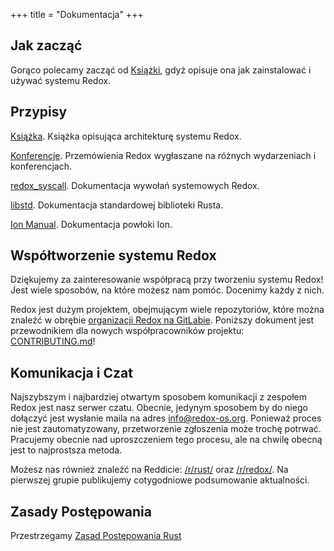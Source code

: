 +++
title = "Dokumentacja"
+++

## Jak zacząć

Gorąco polecamy zacząć od [Książki](https://doc.redox-os.org/book/), gdyż opisuje ona jak zainstalować i używać systemu Redox.

## Przypisy

[Książka](https://doc.redox-os.org/book/). Książka opisująca architekturę systemu Redox.

[Konferencje](/talks/). Przemówienia Redox wygłaszane na różnych wydarzeniach i konferencjach.

[redox_syscall](https://docs.rs/redox_syscall/latest/syscall/). Dokumentacja wywołań systemowych Redox.

[libstd](https://doc.rust-lang.org/stable/std/). Dokumentacja standardowej biblioteki Rusta.

[Ion Manual](https://doc.redox-os.org/ion-manual/). Dokumentacja powłoki Ion.

## Współtworzenie systemu Redox

Dziękujemy za zainteresowanie współpracą przy tworzeniu systemu Redox!
Jest wiele sposobów, na które możesz nam pomóc. Docenimy każdy z nich.

Redox jest dużym projektem, obejmującym wiele repozytoriów, które można znaleźć w obrębie [organizacji Redox na GitLabie](https://gitlab.redox-os.org/redox-os). Poniższy dokument jest przewodnikiem dla nowych współpracowników projektu: [CONTRIBUTING.md](https://gitlab.redox-os.org/redox-os/redox/blob/master/CONTRIBUTING.md)!

## Komunikacja i Czat

Najszybszym i najbardziej otwartym sposobem komunikacji z zespołem Redox jest nasz serwer czatu. Obecnie, jedynym sposobem by do niego dołączyć jest wysłanie maila na adres [info@redox-os.org](mailto:info@redox-os.org). Ponieważ proces nie jest zautomatyzowany, przetworzenie zgłoszenia może trochę potrwać. Pracujemy obecnie nad uproszczeniem tego procesu, ale na chwilę obecną jest to najprostsza metoda.

Możesz nas również znaleźć na Reddicie: [/r/rust/](https://www.reddit.com/r/rust) oraz
[/r/redox/](https://www.reddit.com/r/redox). Na pierwszej grupie publikujemy cotygodniowe podsumowanie aktualności.

## Zasady Postępowania

Przestrzegamy [Zasad Postępowania Rust](https://www.rust-lang.org/policies/code-of-conduct)
